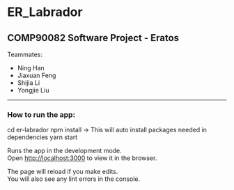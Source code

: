# ER_Labrador

## COMP90082 Software Project - Eratos

Teammates:

-   Ning Han
-   Jiaxuan Feng
-   Shijia Li
-   Yongjie Liu

---

### How to run the app:

cd er-labrador
npm install &rarr; This will auto install packages needed in dependencies
yarn start

Runs the app in the development mode.\
Open [http://localhost:3000](http://localhost:3000) to view it in the browser.

The page will reload if you make edits.\
You will also see any lint errors in the console.
